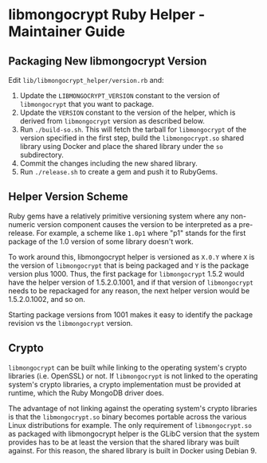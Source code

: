 libmongocrypt Ruby Helper - Maintainer Guide
============================================

## Packaging New libmongocrypt Version

Edit `lib/libmongocrypt_helper/version.rb` and:

1. Update the `LIBMONGOCRYPT_VERSION` constant to the version of
`libmongocrypt` that you want to package.
2. Update the `VERSION` constant to the version of the helper, which is
derived from `libmongocrypt` version as described below.
3. Run `./build-so.sh`. This will fetch the tarball for `libmongocrypt`
of the version specified in the first step, build the `libmongocrypt.so`
shared library using Docker and place the shared library under the `so`
subdirectory.
4. Commit the changes including the new shared library.
5. Run `./release.sh` to create a gem and push it to RubyGems.

## Helper Version Scheme

Ruby gems have a relatively primitive versioning system where any non-numeric
version component causes the version to be interpreted as a pre-release.
For example, a scheme like `1.0p1` where "p1" stands for the first package
of the 1.0 version of some library doesn't work.

To work around this, libmongocrypt helper is versioned as `X.0.Y` where
`X` is the version of `libmongocrypt` that is being packaged and `Y` is
the package version plus 1000. Thus, the first package for `libmongocrypt`
1.5.2 would have the helper version of 1.5.2.0.1001, and if that version
of `libmongocrypt` needs to be repackaged for any reason, the next helper
version would be 1.5.2.0.1002, and so on.

Starting package versions from 1001 makes it easy to identify the package
revision vs the `libmongocrypt` version.

## Crypto

`libmongocrypt` can be built while linking to the operating system's
crypto libraries (i.e. OpenSSL) or not. If `libmongocrypt` is not linked
to the operating system's crypto libraries, a crypto implementation must be
provided at runtime, which the Ruby MongoDB driver does.

The advantage of not linking against the operating system's crypto libraries
is that the `libmongocrypt.so` binary becomes portable across the various
Linux distributions for example. The only requirement of `libmongocrypt.so`
as packaged with libmongocrypt helper is the GLibC version that the system
provides has to be at least the version that the shared library was built
against. For this reason, the shared library is built in Docker using
Debian 9.
